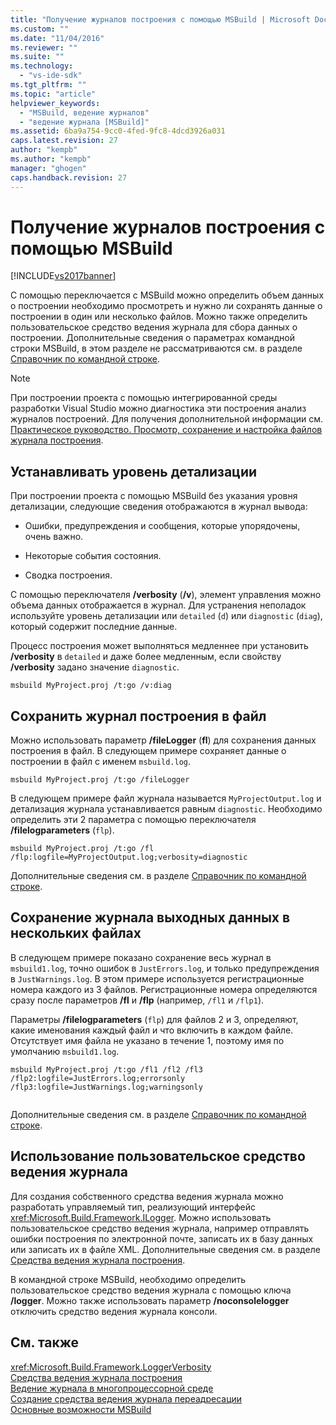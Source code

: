```yaml
---
title: "Получение журналов построения с помощью MSBuild | Microsoft Docs"
ms.custom: ""
ms.date: "11/04/2016"
ms.reviewer: ""
ms.suite: ""
ms.technology: 
  - "vs-ide-sdk"
ms.tgt_pltfrm: ""
ms.topic: "article"
helpviewer_keywords: 
  - "MSBuild, ведение журналов"
  - "ведение журнала [MSBuild]"
ms.assetid: 6ba9a754-9cc0-4fed-9fc8-4dcd3926a031
caps.latest.revision: 27
author: "kempb"
ms.author: "kempb"
manager: "ghogen"
caps.handback.revision: 27
---
```

# Получение журналов построения с помощью MSBuild
[!INCLUDE[vs2017banner](../code-quality/includes/vs2017banner.md)]

С помощью переключается с MSBuild можно определить объем данных о построении необходимо просмотреть и нужно ли сохранять данные о построении в один или несколько файлов.  Можно также определить пользовательское средство ведения журнала для сбора данных о построении.  Дополнительные сведения о параметрах командной строки MSBuild, в этом разделе не рассматриваются см. в разделе [Справочник по командной строке](../msbuild/msbuild-command-line-reference.md).  
  
> [!NOTE]
>  При построении проекта с помощью интегрированной среды разработки Visual Studio можно диагностика эти построения анализ журналов построений.  Для получения дополнительной информации см. [Практическое руководство. Просмотр, сохранение и настройка файлов журнала построения](../ide/how-to-view-save-and-configure-build-log-files.md).  
  
## Устанавливать уровень детализации  
 При построении проекта с помощью MSBuild без указания уровня детализации, следующие сведения отображаются в журнал вывода:  
  
-   Ошибки, предупреждения и сообщения, которые упорядочены, очень важно.  
  
-   Некоторые события состояния.  
  
-   Сводка построения.  
  
 С помощью переключателя **\/verbosity** \(**\/v**\), элемент управления можно объема данных отображается в журнал.  Для устранения неполадок используйте уровень детализации или `detailed` \(`d`\) или `diagnostic` \(`diag`\), который содержит последние данные.  
  
 Процесс построения может выполняться медленнее при установить **\/verbosity** в `detailed` и даже более медленным, если свойству **\/verbosity** задано значение `diagnostic`.  
  
```  
msbuild MyProject.proj /t:go /v:diag  
```  
  
## Сохранить журнал построения в файл  
 Можно использовать параметр **\/fileLogger** \(**fl**\) для сохранения данных построения в файл.  В следующем примере сохраняет данные о построении в файл с именем `msbuild.log`.  
  
```  
msbuild MyProject.proj /t:go /fileLogger  
```  
  
 В следующем примере файл журнала называется `MyProjectOutput.log` и детализация журнала устанавливается равным `diagnostic`.  Необходимо определить эти 2 параметра с помощью переключателя **\/filelogparameters** \(`flp`\).  
  
```  
msbuild MyProject.proj /t:go /fl /flp:logfile=MyProjectOutput.log;verbosity=diagnostic  
```  
  
 Дополнительные сведения см. в разделе [Справочник по командной строке](../msbuild/msbuild-command-line-reference.md).  
  
## Сохранение журнала выходных данных в нескольких файлах  
 В следующем примере показано сохранение весь журнал в `msbuild1.log`, точно ошибок в `JustErrors.log`, и только предупреждения в `JustWarnings.log`.  В этом примере используется регистрационные номера каждого из 3 файлов.  Регистрационные номера определяются сразу после параметров **\/fl** и **\/flp** \(например, `/fl1` и `/flp1`\).  
  
 Параметры **\/filelogparameters** \(`flp`\) для файлов 2 и 3, определяют, какие именования каждый файл и что включить в каждом файле.  Отсутствует имя файла не указано в течение 1, поэтому имя по умолчанию `msbuild1.log`.  
  
```  
msbuild MyProject.proj /t:go /fl1 /fl2 /fl3 /flp2:logfile=JustErrors.log;errorsonly /flp3:logfile=JustWarnings.log;warningsonly  
  
```  
  
 Дополнительные сведения см. в разделе [Справочник по командной строке](../msbuild/msbuild-command-line-reference.md).  
  
## Использование пользовательское средство ведения журнала  
 Для создания собственного средства ведения журнала можно разработать управляемый тип, реализующий интерфейс <xref:Microsoft.Build.Framework.ILogger>.  Можно использовать пользовательское средство ведения журнала, например отправлять ошибки построения по электронной почте, записать их в базу данных или записать их в файле XML.  Дополнительные сведения см. в разделе [Средства ведения журнала построения](../msbuild/build-loggers.md).  
  
 В командной строке MSBuild, необходимо определить пользовательское средство ведения журнала с помощью ключа **\/logger**.  Можно также использовать параметр **\/noconsolelogger** отключить средство ведения журнала консоли.  
  
## См. также  
 <xref:Microsoft.Build.Framework.LoggerVerbosity>   
 [Средства ведения журнала построения](../msbuild/build-loggers.md)   
 [Ведение журнала в многопроцессорной среде](../msbuild/logging-in-a-multi-processor-environment.md)   
 [Создание средства ведения журнала переадресации](../msbuild/creating-forwarding-loggers.md)   
 [Основные возможности MSBuild](../msbuild/msbuild-concepts.md)